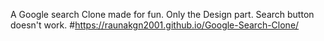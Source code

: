 A Google search Clone made for fun. Only the Design part. Search button doesn't work.
#https://raunakgn2001.github.io/Google-Search-Clone/
